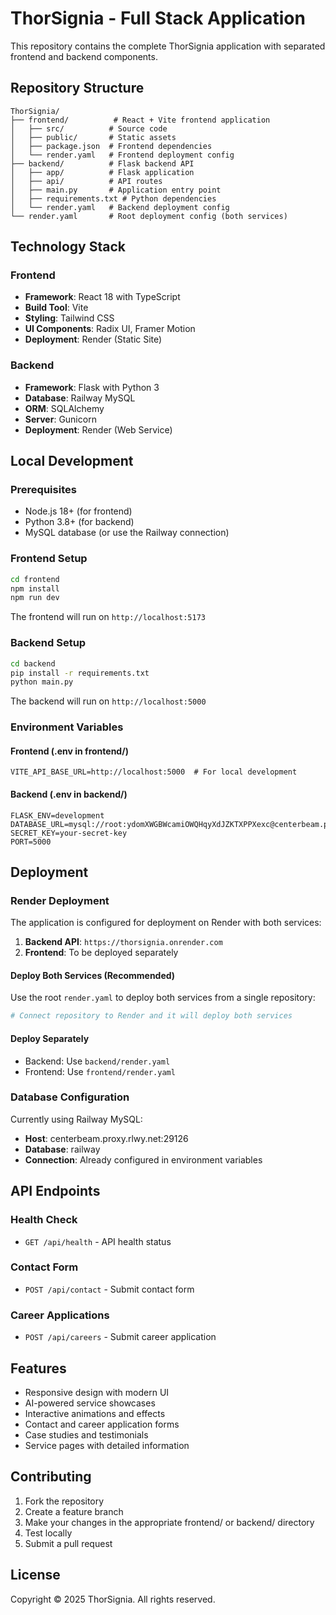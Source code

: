 # ThorSignia - Full Stack Application

This repository contains the complete ThorSignia application with separated frontend and backend components.

## Repository Structure

```
ThorSignia/
├── frontend/          # React + Vite frontend application
│   ├── src/          # Source code
│   ├── public/       # Static assets
│   ├── package.json  # Frontend dependencies
│   └── render.yaml   # Frontend deployment config
├── backend/          # Flask backend API
│   ├── app/          # Flask application
│   ├── api/          # API routes
│   ├── main.py       # Application entry point
│   ├── requirements.txt # Python dependencies
│   └── render.yaml   # Backend deployment config
└── render.yaml       # Root deployment config (both services)
```

## Technology Stack

### Frontend
- **Framework**: React 18 with TypeScript
- **Build Tool**: Vite
- **Styling**: Tailwind CSS
- **UI Components**: Radix UI, Framer Motion
- **Deployment**: Render (Static Site)

### Backend
- **Framework**: Flask with Python 3
- **Database**: Railway MySQL
- **ORM**: SQLAlchemy
- **Server**: Gunicorn
- **Deployment**: Render (Web Service)

## Local Development

### Prerequisites
- Node.js 18+ (for frontend)
- Python 3.8+ (for backend)
- MySQL database (or use the Railway connection)

### Frontend Setup
```bash
cd frontend
npm install
npm run dev
```
The frontend will run on `http://localhost:5173`

### Backend Setup
```bash
cd backend
pip install -r requirements.txt
python main.py
```
The backend will run on `http://localhost:5000`

### Environment Variables

#### Frontend (.env in frontend/)
```
VITE_API_BASE_URL=http://localhost:5000  # For local development
```

#### Backend (.env in backend/)
```
FLASK_ENV=development
DATABASE_URL=mysql://root:ydomXWGBWcamiOWQHqyXdJZKTXPPXexc@centerbeam.proxy.rlwy.net:29126/railway
SECRET_KEY=your-secret-key
PORT=5000
```

## Deployment

### Render Deployment

The application is configured for deployment on Render with both services:

1. **Backend API**: `https://thorsignia.onrender.com`
2. **Frontend**: To be deployed separately

#### Deploy Both Services (Recommended)
Use the root `render.yaml` to deploy both services from a single repository:
```bash
# Connect repository to Render and it will deploy both services
```

#### Deploy Separately
- Backend: Use `backend/render.yaml`
- Frontend: Use `frontend/render.yaml`

### Database Configuration

Currently using Railway MySQL:
- **Host**: centerbeam.proxy.rlwy.net:29126
- **Database**: railway
- **Connection**: Already configured in environment variables

## API Endpoints

### Health Check
- `GET /api/health` - API health status

### Contact Form
- `POST /api/contact` - Submit contact form

### Career Applications
- `POST /api/careers` - Submit career application

## Features

- Responsive design with modern UI
- AI-powered service showcases
- Interactive animations and effects
- Contact and career application forms
- Case studies and testimonials
- Service pages with detailed information

## Contributing

1. Fork the repository
2. Create a feature branch
3. Make your changes in the appropriate frontend/ or backend/ directory
4. Test locally
5. Submit a pull request

## License

Copyright © 2025 ThorSignia. All rights reserved.
